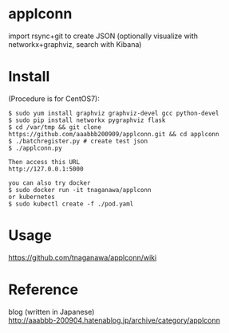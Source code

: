 # applconn
import rsync+git to create JSON (optionally visualize with networkx+graphviz, search with Kibana)

# Install
(Procedure is for CentOS7):
~~~~
$ sudo yum install graphviz graphviz-devel gcc python-devel
$ sudo pip install networkx pygraphviz flask
$ cd /var/tmp && git clone https://github.com/aaabbb200909/applconn.git && cd applconn
$ ./batchregister.py # create test json
$ ./applconn.py

Then access this URL
http://127.0.0.1:5000

you can also try docker
$ sudo docker run -it tnaganawa/applconn
or kubernetes
$ sudo kubectl create -f ./pod.yaml
~~~~

# Usage
https://github.com/tnaganawa/applconn/wiki

# Reference
blog (written in Japanese)  
http://aaabbb-200904.hatenablog.jp/archive/category/applconn

